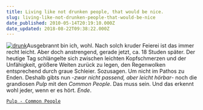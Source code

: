 ```yaml
---
title: Living like not drunken people, that would be nice.
slug: living-like-not-drunken-people-that-would-be-nice
date_published: 2010-05-14T20:19:10.000Z
date_updated: 2018-08-22T09:38:22.000Z
---
```


[![drunk](//thafaker.de/wp-content/uploads/2010/05/drunk.jpg)](http://thafaker.de/wp-content/uploads/2010/05/drunk.jpg)Ausgebrannt bin ich, wohl. Nach solch kruder Feierei ist das immer recht leicht. Aber doch anstrengend, gerade jetzt, ca. 18 Studen später. Der heutige Tag schlängelte sich zwischen leichten Kopfschmerzen und der Unfähigkeit, größere Weiten zurück zu legen, den Regenwolken entsprechend durch graue Schleier. Sozusagen. Um nicht im Pathos zu Enden. Deshalb gibts nun -*zwar nicht passend, aber leicht hörbar*- noch die grandiosen *Pulp* mit den *Common People*. Das muss sein. Und das erkennt wohl jeder, wenn er es hört. *Ende*.

[`Pulp - Common People`](http://www.youtube.com/watch?v=DqgXzPfAxjo)
